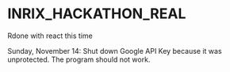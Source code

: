 # INRIX_HACKATHON_REAL
Rdone with react this time




Sunday, November 14: Shut down Google API Key because it was unprotected. The program should not work.
